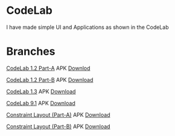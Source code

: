 # CodeLab

I have made simple UI and Applications as shown in the CodeLab

# Branches
[CodeLab 1.2 Part-A](https://github.com/pulkitagrawal20/CodeLab/tree/CodeLab-task_1.2-part-A) APK [Downlod](https://github.com/pulkitagrawal20/CodeLab/releases/download/v1.0/app-debug.apk)

[CodeLab 1.2 Part-B](https://github.com/pulkitagrawal20/CodeLab/tree/codeLab_task_1.2_part-B) APK [Download](https://github.com/pulkitagrawal20/CodeLab/releases/download/v2.0/app-debug.apk)

[CodeLab 1.3](https://github.com/pulkitagrawal20/CodeLab/tree/Codelab_Task_1.3) APK [Download](https://github.com/pulkitagrawal20/CodeLab/releases/download/v3.0/app-debug.apk)

[CodeLab 9.1](https://github.com/pulkitagrawal20/CodeLab/tree/CodeLab_Task_9.1) APK [Download](https://github.com/pulkitagrawal20/CodeLab/releases/download/v4.0/app-debug.apk)

[Constraint Layout (Part-A)](https://github.com/pulkitagrawal20/CodeLab/tree/Constraint-Layout-(Part-A)) APK [Download](https://github.com/pulkitagrawal20/CodeLab/releases/download/v5.0/app-debug.apk)

[Constraint Layout (Part-B)](https://github.com/pulkitagrawal20/CodeLab/tree/Constraint-Layout-(Part-B)) APK [Download]()
